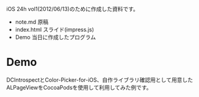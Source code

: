 iOS 24h vol1(2012/06/13)のために作成した資料です。

- note.md 原稿
- index.html スライド(impress.js)
- Demo 当日に作成したプログラム

# Demo

DCIntrospectとColor-Picker-for-iOS、自作ライブラリ確認用として用意したALPageViewをCocoaPodsを使用して利用してみた例です。
